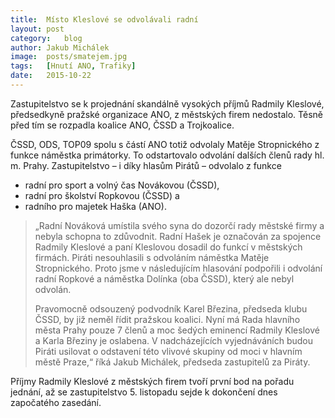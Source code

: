 ```yaml
---
title:	Místo Kleslové se odvolávali radní
layout:	post
category:	blog
author:	Jakub Michálek
image:	posts/smatejem.jpg
tags:	[Hnutí ANO, Trafiky]
date:	2015-10-22
---
```


Zastupitelstvo se k projednání skandálně vysokých příjmů Radmily Kleslové, předsedkyně pražské organizace ANO, z městských firem nedostalo. Těsně před tím se rozpadla koalice ANO, ČSSD a Trojkoalice.

ČSSD, ODS, TOP09 spolu s částí ANO totiž odvolaly Matěje Stropnického z funkce náměstka primátorky. To odstartovalo odvolání dalších členů rady hl. m. Prahy. Zastupitelstvo – i díky hlasům Pirátů – odvolalo z funkce 

* radní pro sport a volný čas Novákovou (ČSSD), 
* radní pro školství Ropkovou (ČSSD) a 
* radního pro majetek Haška (ANO). 

> „Radní Nováková umístila svého syna do dozorčí rady městské firmy a nebyla schopna to zdůvodnit. Radní Hašek je označován za spojence Radmily Kleslové a paní Kleslovou dosadil do funkcí v městských firmách. Piráti nesouhlasili s odvoláním náměstka Matěje Stropnického. Proto jsme v následujícím hlasování podpořili i odvolání radní Ropkové a náměstka Dolínka (oba ČSSD), který ale nebyl odvolán.
> 
> Pravomocně odsouzený podvodník Karel Březina, předseda klubu ČSSD, by již neměl řídit pražskou koalici. Nyní má Rada hlavního města Prahy pouze 7 členů a moc šedých eminencí Radmily Kleslové a Karla Březiny  je oslabena. V nadcházejících vyjednáváních budou Piráti usilovat o odstavení této vlivové skupiny od moci v hlavním městě Praze,“ říká Jakub Michálek, předseda zastupitelů za Piráty. 

Příjmy Radmily Kleslové z městských firem tvoří první bod na pořadu jednání, až se zastupitelstvo 5. listopadu sejde k dokončení dnes započatého zasedání. 


